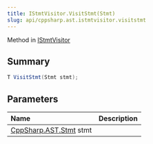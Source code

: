 ```yaml
---
title: IStmtVisitor.VisitStmt(Stmt)
slug: api/cppsharp.ast.istmtvisitor.visitstmt
---
```

Method in [IStmtVisitor](/api/cppsharp/ast/istmtvisitor)

## Summary



```csharp
T VisitStmt(Stmt stmt);
```

## Parameters

|Name|Description|
|:---|:---|
|[CppSharp.AST.Stmt](/api/cppsharp/ast/stmt) stmt||

